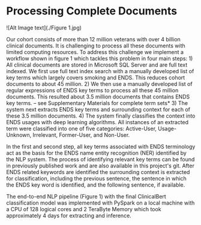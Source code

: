 # Processing Complete Documents

![Alt Image text](./Figure 1.jpg)


Our cohort consists of more than 12 million veterans with over 4 billion clinical documents. It is challenging to process all these documents with limited computing resources. To address this challenge we implement a workflow shown in figure 1 which tackles this problem in four main steps: 1) All clinical documents are stored in Microsoft SQL Server and are full text indexed. We first use full text index search with a manually developed list of key terms which largely covers smoking and ENDS. This reduces cohort documents to about 45 million. 2) We then use a manually developed list of regular expressions of ENDS key terms to process all these 45 million documents. This resulted about 3.5 million documents that contains ENDS key terms. – see Supplementary Materials for complete term sets* 3) The system next extracts ENDS key terms and surrounding context for each of these 3.5 million documents. 4) The system finally classifies the context into ENDS usages with deep learning algorithms. All instances of an extracted term were classified into one of five categories: Active-User, Usage-Unknown, Irrelevant, Former-User, and Non-User. 

In the first and second step, all key terms associated with ENDS terminology act as the basis for the ENDS name entity recognition (NER) identified by the NLP system. The process of identifying relevant key terms can be found in previously published work and are also available in this project's git. After ENDS related keywords are identified the surrounding context is extracted for classification, including the previous sentence, the sentence in which the ENDS key word is identified, and the following sentence, if available. 

The end-to-end NLP pipeline (Figure 1) with the final ClinicalBert classification model was implemented with PySpark on a local machine with a CPU of 128 logical cores and 2 TeraByte Memory which took approximately 4 days for extracting and inference.  